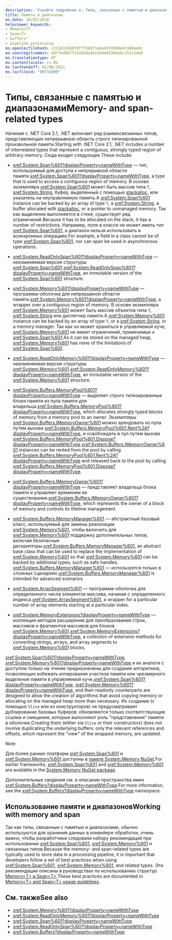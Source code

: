 ```yaml
---
description: 'Узнайте подробнее о: Типы, связанные с памятью и диапазонами'
title: Память и диапазоны
ms.date: 10/03/2018
helpviewer_keywords:
- Memory<T>
- Span<T>
- buffers"
- pipeline processing
ms.openlocfilehash: c151632db0fdfff388f1aba95fd9b0edc940ae0c
ms.sourcegitcommit: ddf7edb67715a5b9a45e3dd44536dabc153c1de0
ms.translationtype: HT
ms.contentlocale: ru-RU
ms.lasthandoff: 02/06/2021
ms.locfileid: "99731699"
---
```

# <a name="memory--and-span-related-types"></a><span data-ttu-id="077b2-103">Типы, связанные с памятью и диапазонами</span><span class="sxs-lookup"><span data-stu-id="077b2-103">Memory- and span-related types</span></span>

<span data-ttu-id="077b2-104">Начиная с .NET Core 2.1, .NET включает ряд взаимосвязанных типов, представляющих непрерывную область строго типизированной произвольной памяти.</span><span class="sxs-lookup"><span data-stu-id="077b2-104">Starting with .NET Core 2.1, .NET includes a number of interrelated types that represent a contiguous, strongly typed region of arbitrary memory.</span></span> <span data-ttu-id="077b2-105">Сюда входит следующее.</span><span class="sxs-lookup"><span data-stu-id="077b2-105">These include:</span></span>

- <span data-ttu-id="077b2-106"><xref:System.Span%601?displayProperty=nameWithType> — тип, используемый для доступа к непрерывной области памяти.</span><span class="sxs-lookup"><span data-stu-id="077b2-106"><xref:System.Span%601?displayProperty=nameWithType>, a type that is used to access a contiguous region of memory.</span></span> <span data-ttu-id="077b2-107">В основе экземпляра <xref:System.Span%601> может быть массив типа `T`, <xref:System.String>, буфер, выделенный с помощью [stackalloc](../../csharp/language-reference/operators/stackalloc.md), или указатель на неуправляемую память.</span><span class="sxs-lookup"><span data-stu-id="077b2-107">A <xref:System.Span%601> instance can be backed by an array of type `T`, a <xref:System.String>, a buffer allocated with [stackalloc](../../csharp/language-reference/operators/stackalloc.md), or a pointer to unmanaged memory.</span></span> <span data-ttu-id="077b2-108">Так как выделение выполняется в стеке, существует ряд ограничений.</span><span class="sxs-lookup"><span data-stu-id="077b2-108">Because it has to be allocated on the stack, it has a number of restrictions.</span></span> <span data-ttu-id="077b2-109">Например, поле в классе не может иметь тип <xref:System.Span%601>, а диапазон нельзя использовать в асинхронных операциях.</span><span class="sxs-lookup"><span data-stu-id="077b2-109">For example, a field in a class cannot be of type <xref:System.Span%601>, nor can span be used in asynchronous operations.</span></span>

- <span data-ttu-id="077b2-110"><xref:System.ReadOnlySpan%601?displayProperty=nameWithType> — неизменяемая версия структуры <xref:System.Span%601>.</span><span class="sxs-lookup"><span data-stu-id="077b2-110"><xref:System.ReadOnlySpan%601?displayProperty=nameWithType>, an immutable version of the <xref:System.Span%601> structure.</span></span>

- <span data-ttu-id="077b2-111"><xref:System.Memory%601?displayProperty=nameWithType> — программа-оболочка для непрерывной области памяти.</span><span class="sxs-lookup"><span data-stu-id="077b2-111"><xref:System.Memory%601?displayProperty=nameWithType>, a wrapper over a contiguous region of memory.</span></span> <span data-ttu-id="077b2-112">В основе экземпляра <xref:System.Memory%601> может быть массив объектов типа `T`, <xref:System.String> или диспетчер памяти.</span><span class="sxs-lookup"><span data-stu-id="077b2-112">A <xref:System.Memory%601> instance can be backed by an array of type `T`, or a <xref:System.String>, or a memory manager.</span></span> <span data-ttu-id="077b2-113">Так как он может храниться в управляемой куче, <xref:System.Memory%601> не имеет ограничений, применимых к <xref:System.Span%601>.</span><span class="sxs-lookup"><span data-stu-id="077b2-113">As it can be stored on the managed heap, <xref:System.Memory%601> has none of the limitations of <xref:System.Span%601>.</span></span>

- <span data-ttu-id="077b2-114"><xref:System.ReadOnlyMemory%601?displayProperty=nameWithType> — неизменяемая версия структуры <xref:System.Memory%601>.</span><span class="sxs-lookup"><span data-stu-id="077b2-114"><xref:System.ReadOnlyMemory%601?displayProperty=nameWithType>, an immutable version of the <xref:System.Memory%601> structure.</span></span>

- <span data-ttu-id="077b2-115"><xref:System.Buffers.MemoryPool%601?displayProperty=nameWithType> — выделяет строго типизированные блоки памяти из пула памяти для владельца.</span><span class="sxs-lookup"><span data-stu-id="077b2-115"><xref:System.Buffers.MemoryPool%601?displayProperty=nameWithType>, which allocates strongly typed blocks of memory from a memory pool to an owner.</span></span> <span data-ttu-id="077b2-116">Экземпляры <xref:System.Buffers.IMemoryOwner%601> можно арендовать из пула путем вызова <xref:System.Buffers.MemoryPool%601.Rent%2A?displayProperty=nameWithType>, и освобождать в пул путем вызова <xref:System.Buffers.MemoryPool%601.Dispose?displayProperty=nameWithType>.</span><span class="sxs-lookup"><span data-stu-id="077b2-116"><xref:System.Buffers.IMemoryOwner%601> instances can be rented from the pool by calling <xref:System.Buffers.MemoryPool%601.Rent%2A?displayProperty=nameWithType> and released back to the pool by calling <xref:System.Buffers.MemoryPool%601.Dispose?displayProperty=nameWithType>.</span></span>

- <span data-ttu-id="077b2-117"><xref:System.Buffers.IMemoryOwner%601?displayProperty=nameWithType> — представляет владельца блока памяти и управляет временем ее существования.</span><span class="sxs-lookup"><span data-stu-id="077b2-117"><xref:System.Buffers.IMemoryOwner%601?displayProperty=nameWithType>, which represents the owner of a block of memory and controls its lifetime management.</span></span>

- <span data-ttu-id="077b2-118"><xref:System.Buffers.MemoryManager%601> — абстрактный базовый класс, используемый для замены реализации <xref:System.Memory%601>, чтобы включить для <xref:System.Memory%601> поддержку дополнительных типов, включая безопасные дескрипторы.</span><span class="sxs-lookup"><span data-stu-id="077b2-118"><xref:System.Buffers.MemoryManager%601>, an abstract base class that can be used to replace the implementation of <xref:System.Memory%601> so that <xref:System.Memory%601> can be backed by additional types, such as safe handles.</span></span> <span data-ttu-id="077b2-119"><xref:System.Buffers.MemoryManager%601> — используется только в сложных сценариях.</span><span class="sxs-lookup"><span data-stu-id="077b2-119"><xref:System.Buffers.MemoryManager%601> is intended for advanced scenarios.</span></span>

- <span data-ttu-id="077b2-120"><xref:System.ArraySegment%601> — программа-оболочка для определенного числа элементов массива, начиная с определенного индекса.</span><span class="sxs-lookup"><span data-stu-id="077b2-120"><xref:System.ArraySegment%601>, a wrapper for a particular number of array elements starting at a particular index.</span></span>

- <span data-ttu-id="077b2-121"><xref:System.MemoryExtensions?displayProperty=nameWithType> — коллекция методов расширения для преобразования строк, массивов и фрагментов массивов для блоков <xref:System.Memory%601>.</span><span class="sxs-lookup"><span data-stu-id="077b2-121"><xref:System.MemoryExtensions?displayProperty=nameWithType>, a collection of extension methods for converting strings, arrays, and array segments to <xref:System.Memory%601> blocks.</span></span>

<span data-ttu-id="077b2-122"><xref:System.Span%601?displayProperty=nameWithType>, <xref:System.Memory%601?displayProperty=nameWithType> и их аналоги с доступом только на чтение предназначены для создания алгоритмов, позволяющих избежать копирования участков памяти или чрезмерного выделения памяти в управляемой куче.</span><span class="sxs-lookup"><span data-stu-id="077b2-122"><xref:System.Span%601?displayProperty=nameWithType>, <xref:System.Memory%601?displayProperty=nameWithType>, and their readonly counterparts are designed to allow the creation of algorithms that avoid copying memory or allocating on the managed heap more than necessary.</span></span> <span data-ttu-id="077b2-123">Их создание (с помощью `Slice` или их конструкторов) не предусматривает дублирование базовых буферов: обновляются только соответствующие ссылки и смещения, которые выполняют роль "представления" памяти в оболочке.</span><span class="sxs-lookup"><span data-stu-id="077b2-123">Creating them (either via `Slice` or their constructors) does not involve duplicating the underlying buffers: only the relevant references and offsets, which represent the "view" of the wrapped memory, are updated.</span></span>

> [!NOTE]
> <span data-ttu-id="077b2-124">Для более ранних платформ <xref:System.Span%601> и <xref:System.Memory%601> доступны в [пакете System.Memory NuGet](https://www.nuget.org/packages/System.Memory/).</span><span class="sxs-lookup"><span data-stu-id="077b2-124">For earlier frameworks, <xref:System.Span%601> and <xref:System.Memory%601> are available in the [System.Memory NuGet package](https://www.nuget.org/packages/System.Memory/).</span></span>

<span data-ttu-id="077b2-125">Дополнительные сведения см. в описании пространства имен <xref:System.Buffers?displayProperty=nameWithType>.</span><span class="sxs-lookup"><span data-stu-id="077b2-125">For more information, see the <xref:System.Buffers?displayProperty=nameWithType> namespace.</span></span>

## <a name="working-with-memory-and-span"></a><span data-ttu-id="077b2-126">Использование памяти и диапазонов</span><span class="sxs-lookup"><span data-stu-id="077b2-126">Working with memory and span</span></span>

<span data-ttu-id="077b2-127">Так как типы, связанные с памятью и диапазонами, обычно используются для хранения данных в конвейере обработки, очень важно, чтобы разработчики следовали набору рекомендаций при использовании <xref:System.Span%601>, <xref:System.Memory%601> и связанных типов.</span><span class="sxs-lookup"><span data-stu-id="077b2-127">Because the memory- and span-related types are typically used to store data in a processing pipeline, it is important that developers follow a set of best practices when using <xref:System.Span%601>, <xref:System.Memory%601>, and related types.</span></span> <span data-ttu-id="077b2-128">Эти рекомендации описаны в руководствах по использованию структур [Memory\<T> и Span\<T>](memory-t-usage-guidelines.md).</span><span class="sxs-lookup"><span data-stu-id="077b2-128">These best practices are documented in [Memory\<T> and Span\<T> usage guidelines](memory-t-usage-guidelines.md).</span></span>

## <a name="see-also"></a><span data-ttu-id="077b2-129">См. также</span><span class="sxs-lookup"><span data-stu-id="077b2-129">See also</span></span>

- <xref:System.Memory%601?displayProperty=nameWithType>
- <xref:System.ReadOnlyMemory%601?displayProperty=nameWithType>
- <xref:System.Span%601?displayProperty=nameWithType>
- <xref:System.ReadOnlySpan%601?displayProperty=nameWithType>
- <xref:System.Buffers?displayProperty=nameWithType>
